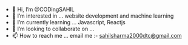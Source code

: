- 👋 Hi, I’m @CODingSAHIL
- 👀 I’m interested in ... website development and machine learning
- 🌱 I’m currently learning ... Javascript, Reactjs 
- 💞️ I’m looking to collaborate on ...
- 📫 How to reach me ...  email me :- sahilsharma2000dtc@gmail.com

<!---
CODingSAHIL/CODingSAHIL is a ✨ special ✨ repository because its `README.md` (this file) appears on your GitHub profile.
You can click the Preview link to take a look at your changes.
--->

